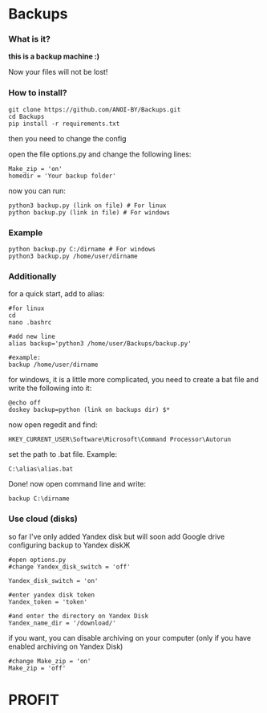 # Backups
 
### What is it?
**this is a backup machine :)**

Now your files will not be lost!

### How to install?
~~~
git clone https://github.com/ANOI-BY/Backups.git
cd Backups
pip install -r requirements.txt
~~~
then you need to change the config

open the file options.py and change the following lines:
~~~
Make_zip = 'on'
homedir = 'Your backup folder' 
~~~
now you can run:
~~~
python3 backup.py (link on file) # For linux
python backup.py (link in file) # For windows
~~~

### Example
~~~
python backup.py C:/dirname # For windows
python3 backup.py /home/user/dirname
~~~

### Additionally
for a quick start, add to alias:
~~~
#for linux
cd
nano .bashrc

#add new line
alias backup='python3 /home/user/Backups/backup.py'

#example:
backup /home/user/dirname
~~~
for windows, it is a little more complicated, you need to create a bat file and write the following into it:
~~~
@echo off
doskey backup=python (link on backups dir) $*
~~~
now open regedit and find:
~~~
HKEY_CURRENT_USER\Software\Microsoft\Command Processor\Autorun
~~~
set the path to .bat file. Example:
~~~
C:\alias\alias.bat
~~~
Done!
now open command line and write:
~~~
backup C:\dirname
~~~

### Use cloud (disks)
so far I've only added Yandex disk but will soon add Google drive
configuring backup to Yandex diskЖ
~~~
#open options.py
#change Yandex_disk_switch = 'off'

Yandex_disk_switch = 'on'

#enter yandex disk token
Yandex_token = 'token'

#and enter the directory on Yandex Disk
Yandex_name_dir = '/download/'
~~~
if you want, you can disable archiving on your computer (only if you have enabled archiving on Yandex Disk)
~~~
#change Make_zip = 'on'
Make_zip = 'off'
~~~

# PROFIT
